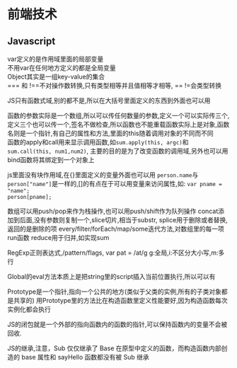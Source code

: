 # 前端技术

## Javascript

var定义的是作用域里面的局部变量  
不用var在任何地方定义的都是全局变量  
Object其实是一组key-value的集合  
=== 和 !==不对操作数转换,只有类型相等并且值相等才相等, == !=会类型转换  

JS只有函数式域,别的都不是,所以在大括号里面定义的东西到外面也可以用

函数的参数实际是一个数组,所以可以传任何数量的参数,定义一个可以实际传三个,定义三个也可以传一个,签名不做检查,所以函数也不能重载函数实际上是对象,函数名则是一个指针,有自己的属性和方法,里面的this随着调用对象的不同而不同  
函数的apply和call用来显示调用函数,如`sum.apply(this, argc)`和`sum.call(this, num1,num2)`, 主要的目的是为了改变函数的调用域,另外也可以用bind函数将其绑定到一个对象上

js里面没有块作用域,在{}里面定义的变量外面也可以用
`person.name`与`person["name"]`是一样的,[]的有点在于可以用变量来访问属性,如:
`var pname = "name";`  
`person[pname];`  

数组可以用push/pop来作为栈操作,也可以用push/shift作为队列操作
concat添加到后面,没有参数则复制一个,slice切片,相当于substr, splice用于删除或者替换,返回的是删除的项
every/filter/forEach/map/some迭代方法,对数组里的每一项run函数
reduce用于归并,如实现sum

RegExp正则表达式,/pattern/flags, var pat = /at/g g:全局,i:不区分大小写,m:多行

Global的eval方法本质上是把string里的script插入当前位置执行,所以可以有

Prototype是一个指针,指向一个公共的地方(类似于父类的实例,所有的子类对象都是共享的)
用Prototype里的方法比在构造函数里定义性能要好,因为构造函数每次实例化都会执行

JS的闭包就是一个外部的指向函数内的函数的指针,可以保持函数内的变量不会被回收.

JS的继承,注意，Sub 仅仅继承了 Base 在原型中定义的函数，而构造函数内部创造的 base 属性和 sayHello 函数都没有被 Sub 继承

